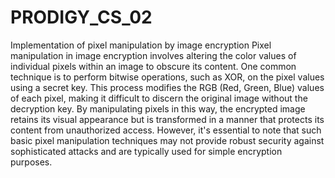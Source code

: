 # PRODIGY_CS_02
Implementation of pixel manipulation by image encryption
Pixel manipulation in image encryption involves altering the color values of individual pixels within an image to obscure its content.
One common technique is to perform bitwise operations, such as XOR, on the pixel values using a secret key. 
This process modifies the RGB (Red, Green, Blue) values of each pixel, making it difficult to discern the original image without the decryption key.
By manipulating pixels in this way, the encrypted image retains its visual appearance but is transformed in a manner that protects its content from unauthorized access. 
However, it's essential to note that such basic pixel manipulation techniques may not provide robust security against sophisticated attacks and are typically used for simple encryption purposes.
